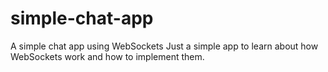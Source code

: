 # simple-chat-app
A simple chat app using WebSockets
Just a simple app to learn about how WebSockets work and how to implement them.
